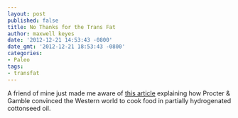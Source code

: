 ```yaml
---
layout: post
published: false
title: No Thanks for the Trans Fat
author: maxwell keyes
date: '2012-12-21 14:53:43 -0800'
date_gmt: '2012-12-21 18:53:43 -0800'
categories:
- Paleo
tags:
- transfat
---
```


A friend of mine just made me aware of [this article][] explaining how Procter &
Gamble convinced the Western world to cook food in partially hydrogenated
cottonseed oil.

[this article]: http://www.functionalps.com/blog/2012/12/13/how-vegetable-oils-replaced-animal-fats-in-the-american-diet/
